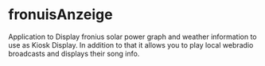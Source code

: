 # fronuisAnzeige
Application to Display fronius solar power graph and weather information to use as Kiosk Display. 
In addition to that it allows you to play local webradio broadcasts and displays their song info.
